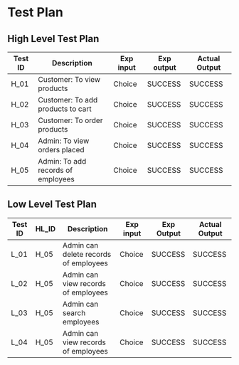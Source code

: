 # Test Plan 

##  High Level Test Plan

|**Test ID**|**Description**|**Exp input**|**Exp output**|**Actual Output**|
|----|----|----|---|---|
|H_01| Customer: To view products| Choice	|SUCCESS|	SUCCESS
|H_02| Customer: To add products to cart|	Choice|	SUCCESS|	SUCCESS
|H_03| Customer: To order products |	Choice|	SUCCESS|	SUCCESS
|H_04| Admin: To view orders placed|	Choice|	SUCCESS|	SUCCESS
|H_05| Admin: To add records of employees|	Choice|SUCCESS|	SUCCESS
## Low Level Test Plan

|**Test ID**|**HL_ID**|**Description**|**Exp input**|**Exp Output**|**Actual Output**|
|---|---|---|---|---|---|
|L_01|	H_05|	Admin can delete records of employees|Choice|	SUCCESS|	SUCCESS
|L_02|	H_05|	Admin can view records of employees|Choice	|	SUCCESS|	SUCCESS
|L_03|	H_05|	Admin can search employees|Choice	|SUCCESS|	SUCCESS
|L_04|	H_05|	Admin can view records of employees|Choice |	SUCCESS|	SUCCESS
